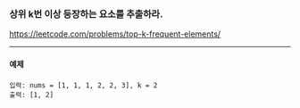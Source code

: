 ### 상위 k번 이상 등장하는 요소를 추출하라.
https://leetcode.com/problems/top-k-frequent-elements/
***

#### 예제
```commandline
입력: nums = [1, 1, 1, 2, 2, 3], k = 2
출력: [1, 2]
```